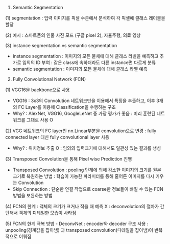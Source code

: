 1. Semantic Segmentation
 
 (1) segmentation : 입력 이미지를 픽셀 수준에서 분석하여 각 픽셀에 클래스 레이블을 할당

 (2) 예시 : 스마트폰의 인물 사진 모드 (구글 pixel 2), 자율주행, 의료 영상

 (3) instance segmentation vs semantic segmentation
 - instance segmentation
   : 이미지의 모든 물체에 대해 클래스 라벨을 예측하고 추가로 임의의 ID 부여
   : 같은 class에 속하더라도 다른 instance면 다르게 분류
 - semantic segmentation
   : 이미지의 모든 물체에 대해 클래스 라벨 예측


2. Fully Convolutional Network (FCN)

 (1) VGG16을 backbone으로 사용
 - VGG16 : 3x3의 Convolution 네트워크만을 이용해서 특징을 추출하고, 이후 3개의 FC Layer를 이용해 
Classification을 수행하는 구조
 - Why? : AlexNet, VGG16, GoogleLeNet 중 가장 평가가 좋음
        : 미리 훈련된 네트워크를 그대로 사용 O

 (2) VGG 네트워크의 FC layer인 nn.Linear부분을 convolution으로 변경
     : fully connected layer 대신 fully convolutional layer 사용
 - Why? : 위치정보 추출 O
        : 임의의 입력크기에 대해서도 일관성 있는 결과를 생성

 (3) Transposed Convolution을 통해 Pixel wise Prediction 진행
 - Transposed Convolution
   : pooling 단계에 의해 감소한 이미지의 크기를 원본 크기로 복원하는 방법
   : 학습이 가능한 파라미터를 통해 줄어든 이미지를 다시 키우는 Convolution
 - Skip Connection
   : 단순한 연결 작업으로 coarse한 정보들이 빠질 수 있는 FCN 방법을 보완하는 방법

 (4) FCN의 한계
   : 객체의 크기가 크거나 작을 때 예측 X
   : deconvolution의 절차가 간단해서 객체의 디테일한 모습이 사라짐

 (5) FCN의 한계 극복 방법 - DeconvNet
   : encoder와 decoder 구조 사용
   : unpooling(경계값을 잡아냄) 과 transposed convolution(디테일을 잡아냄)이 반복적으로 이뤄짐
